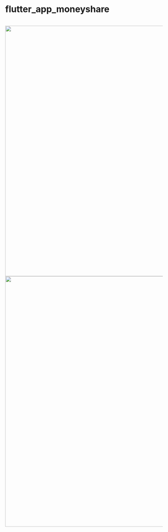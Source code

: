 # flutter_app_moneyshare
<br>
<img src="https://user-images.githubusercontent.com/89514724/139035603-34c758f5-67f6-4a8b-9a04-3116c4e886a5.png" height = '800'>
<br>
<img src="https://user-images.githubusercontent.com/89514724/139035613-80cddade-228c-463a-9e85-fd9f9a8f3f63.png" height = '800'>

